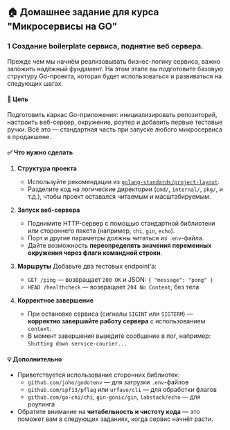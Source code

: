 ## 🏠 Домашнее задание для курса "Микросервисы на GO"


### 1 Создание boilerplate сервиса, поднятие веб сервера.

Прежде чем мы начнём реализовывать бизнес-логику сервиса, важно заложить надёжный фундамент. На этом этапе вы подготовите базовую структуру Go-проекта, которая будет использоваться и развиваться на следующих шагах.

#### 🎯 Цель

Подготовить каркас Go-приложения: инициализировать репозиторий, настроить веб-сервер, окружение, роутер и добавить первые тестовые ручки. Всё это — стандартная часть при запуске любого микросервиса в продакшене.

#### ✅ Что нужно сделать

1. **Структура проекта**
    - Используйте рекомендации из [`golang-standards/project-layout`](https://github.com/golang-standards/project-layout).
    - Разделите код на логические директории (`cmd/`, `internal/`, `pkg/`, и т.д.), чтобы проект оставался читаемым и масштабируемым.

2. **Запуск веб-сервера**
    - Поднимите HTTP-сервер с помощью стандартной библиотеки или стороннего пакета (например, `chi`, `gin`, `echo`).
    - Порт и другие параметры должны читаться из `.env`-файла.
    - Дайте возможность **переопределять значения переменных окружения через флаги командной строки**.

3. **Маршруты**
   Добавьте два тестовых endpoint’а:
    - `GET /ping` — возвращает `200 OK` и JSON: `{ "message": "pong" }`
    - `HEAD /healthcheck` — возвращает `204 No Content`, без тела

4. **Корректное завершение**
    - При остановке сервиса (сигналы `SIGINT` или `SIGTERM`) — **корректно завершайте работу сервера** с использованием `context`.
    - В момент завершения выведите сообщение в лог, например: `Shutting down service-courier...`

#### 💡 Дополнительно

- Приветствуется использование сторонних библиотек:
    - `github.com/joho/godotenv` — для загрузки `.env`-файлов
    - `github.com/spf13/pflag` или `urfave/cli` — для обработки флагов
    - `github.com/go-chi/chi`, `gin-gonic/gin`, `labstack/echo` — для роутинга
- Обратите внимание на **читабельность и чистоту кода** — это поможет вам в следующих заданиях, когда сервис начнёт расти.
